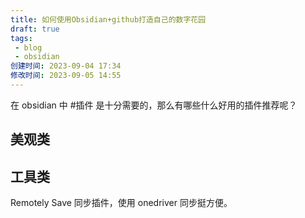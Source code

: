 ```yaml
---
title: 如何使用Obsidian+github打造自己的数字花园
draft: true
tags: 
 - blog
 - obsidian 
创建时间: 2023-09-04 17:34
修改时间: 2023-09-05 14:55
---
```



在 obsidian 中 #插件 是十分需要的，那么有哪些什么好用的插件推荐呢？

## 美观类



## 工具类

Remotely Save 同步插件，使用 onedriver 同步挺方便。